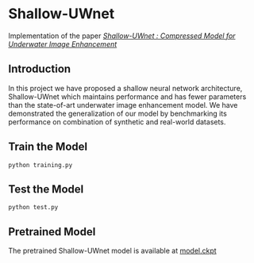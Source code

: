 # Shallow-UWnet
Implementation of the paper *[Shallow-UWnet : Compressed Model for Underwater Image Enhancement](https://arxiv.org/abs/2101.02073)*

## Introduction
In this project we have proposed a shallow neural network architecture, Shallow-UWnet which maintains performance and has fewer parameters than the state-of-art underwater image enhancement model. We have demonstrated the generalization of our model by benchmarking its performance on combination of synthetic and real-world datasets.

## Train the Model
```
python training.py
```

## Test the Model
```
python test.py
```
## Pretrained Model
The pretrained Shallow-UWnet model is available at [model.ckpt](https://drive.google.com/file/d/1yVw42cp_y2CdKU00qH4Xi_lvyeZ5tKAZ/view?usp=sharing)
